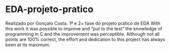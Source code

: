 # EDA-projeto-pratico
Realizado por Gonçalo Costa. 1ª e 2+ fase do projeto prático de EDA
With this work it was possible to improve and “put to the test” the knowledge of programming in C and the improvement was perceptible.
Although not all points are 100% correct, the effort and dedication to this project has always been at its maximum.
